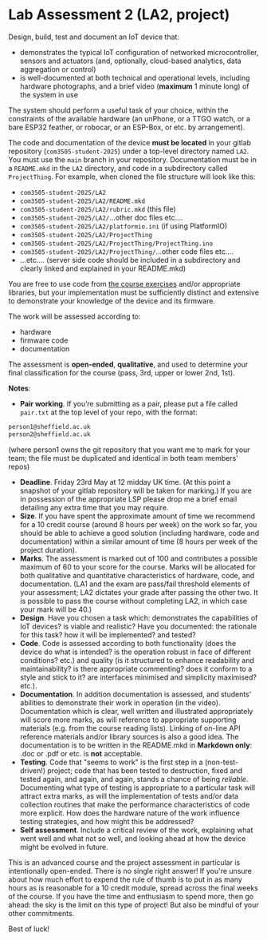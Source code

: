 
# Lab Assessment 2 (LA2, project) ###########################################

Design, build, test and document an IoT device that:

- demonstrates the typical IoT configuration of networked microcontroller,
  sensors and actuators (and, optionally, cloud-based analytics, data
  aggregation or control)
- is well-documented at both technical and operational levels, including
  hardware photographs, and a brief video (**maximum** 1 minute long) of the
  system in use

The system should perform a useful task of your choice, within the constraints
of the available hardware (an unPhone, or a TTGO watch, or a bare ESP32
feather, or robocar, or an ESP-Box, or etc. by arrangement).

The code and documentation of the device **must be located** in your gitlab
repository (`com3505-student-2025`) under a top-level directory named `LA2`.
You must use the `main` branch in your repository. Documentation must be in a
`README.mkd` in the `LA2` directory, and code in a subdirectory called
`ProjectThing`. For example, when cloned the file structure will look like
this:

- `com3505-student-2025/LA2`
- `com3505-student-2025/LA2/README.mkd`
- `com3505-student-2025/LA2/rubric.mkd` (this file)
- `com3505-student-2025/LA2/`...other doc files etc....
- `com3505-student-2025/LA2/platformio.ini` (if using PlatformIO)
- `com3505-student-2025/LA2/ProjectThing`
- `com3505-student-2025/LA2/ProjectThing/ProjectThing.ino`
- `com3505-student-2025/LA2/ProjectThing/`...other code files etc....
- ...etc.... (server side code should be included in a subdirectory and
  clearly linked and explained in your README.mkd)

You are free to use code from [the course
exercises](https://gitlab.com/hamishcunningham/the-internet-of-things/-/tree/master/exercises)
and/or appropriate libraries, but your implementation must be sufficiently
distinct and extensive to demonstrate your knowledge of the device and its
firmware.

The work will be assessed according to:

- hardware
- firmware code
- documentation

The assessment is **open-ended**, **qualitative**, and used to determine your
final classification for the course (pass, 3rd, upper or lower 2nd, 1st).

**Notes**:

- **Pair working**. If you’re submitting as a pair, please put a file called
  `pair.txt` at the top level of your repo, with the format:
```txt
person1@sheffield.ac.uk
person2@sheffield.ac.uk
```
  (where person1 owns the git repository that you want me to mark for your
  team; the file must be duplicated and identical in both team members' repos)
- **Deadline**. Friday 23rd May at 12 midday UK time. (At this point a
  snapshot of your gitlab repository will be taken for marking.) If you are in
  possession of the appropriate LSP please drop me a brief email detailing any
  extra time that you may require.
- **Size**. If you have spent the approximate amount of time we recommend for
  a 10 credit course (around 8 hours per week) on the work so far, you should
  be able to achieve a good solution (including hardware, code and
  documentation) within a similar amount of time (8 hours per week of the
  project duration).
- **Marks**. The assessment is marked out of 100 and contributes a possible
  maximum of 60 to your score for the course. Marks will be allocated for both
  qualitative and quantitative characteristics of hardware, code, and
  documentation. (LA1 and the exam are pass/fail threshold elements of your
  assessment; LA2 dictates your grade after passing the other two. It is
  possible to pass the course without completing LA2, in which case your mark
  will be 40.)
- **Design**. Have you chosen a task which: demonstrates the capabilities of
  IoT devices? is viable and realistic? Have you documented: the rationale for
  this task? how it will be implemented? and tested?
- **Code**. Code is assessed according to both functionality (does the device
  do what is intended? is the operation robust in face of different
  conditions? etc.) and quality (is it structured to enhance readability and
  maintainability? is there appropriate commenting? does it conform to a style
  and stick to it? are interfaces minimised and simplicity maximised? etc.).
- **Documentation**. In addition documentation is assessed, and students'
  abilities to demonstrate their work in operation (in the video).
  Documentation which is clear, well written and illustrated appropriately
  will score more marks, as will reference to appropriate supporting materials
  (e.g. from the course reading lists). Linking of on-line API reference
  materials and/or library sources is also a good idea. The documentation is
  to be written in the README.mkd in **Markdown only**: .doc or .pdf or etc.
  is **not** acceptable.
- **Testing**. Code that "seems to work" is the first step in a
  (non-test-driven!) project; code that has been tested to destruction, fixed
  and tested again, and again, and again, stands a chance of being _reliable_.
  Documenting what type of testing is appropriate to a particular task will
  attract extra marks, as will the implementation of tests and/or data
  collection routines that make the performance characteristics of code more
  explicit. How does the hardware nature of the work influence testing
  strategies, and how might this be addressed?
- **Self assessment**. Include a critical review of the work, explaining what
  went well and what not so well, and looking ahead at how the device might be
  evolved in future.

This is an advanced course and the project assessment in particular is
intentionally open-ended. There is no single right answer! If you're unsure
about how much effort to expend the rule of thumb is to put in as many hours
as is reasonable for a 10 credit module, spread across the final weeks of the
course. If you have the time and enthusiasm to spend more, then go ahead: the
sky is the limit on this type of project! But also be mindful of your other
commitments.

Best of luck!
